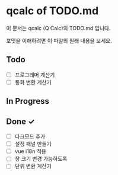 # qcalc of TODO.md

이 문서는 qcalc (Q Calc)의 TODO.md 입니다.

포맷을 이해하려면 이 파일의 원래 내용을 보세요.

## Todo

- [ ] 프로그래머 계산기
- [ ] 통화 변환 계산기

## In Progress

## Done ✓

- [ ] 다크모드 추가
- [ ] 설정 패널 만들기
- [ ] vue i18n 적용
- [ ] 창 크기 변경 가능하도록
- [ ] 단위 변환 계산기
